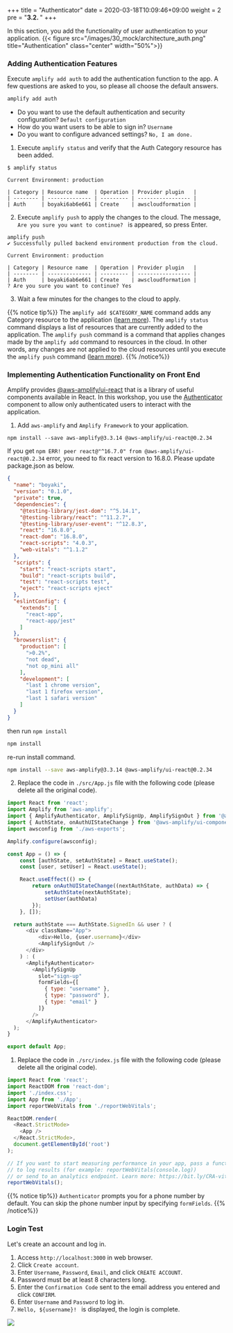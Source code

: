 +++
title = "Authenticator"
date = 2020-03-18T10:09:46+09:00
weight = 2
pre = "<b>3.2. </b>"
+++

In this section, you add the functionality of user authentication to your application.
{{< figure src="/images/30_mock/architecture_auth.png" title="Authentication" class="center" width="50%">}}

### Adding Authentication Features
Execute `amplify add auth` to add the authentication function to the app. 
A few questions are asked to you, so please all choose the default answers.


```sh
amplify add auth
```

- Do you want to use the default authentication and security configuration? `Default configuration`
- How do you want users to be able to sign in? `Username`
- Do you want to configure advanced settings? `No, I am done. `


1. Execute `amplify status` and verify that the Auth Category resource has been added.
```
$ amplify status

Current Environment: production

| Category | Resource name  | Operation | Provider plugin   |
| -------- | -------------- | --------- | ----------------- |
| Auth     | boyaki6ab6e661 | Create    | awscloudformation |
```
2. Execute `amplify push` to apply the changes to the cloud. The message, `Are you sure you want to continue? ` is appeared, so press Enter.
```
amplify push
✔ Successfully pulled backend environment production from the cloud.

Current Environment: production

| Category | Resource name  | Operation | Provider plugin   |
| -------- | -------------- | --------- | ----------------- |
| Auth     | boyaki6ab6e661 | Create    | awscloudformation |
? Are you sure you want to continue? Yes
```
3. Wait a few minutes for the changes to the cloud to apply.

{{% notice tip%}}
The `amplify add $CATEGORY_NAME` command adds any Category resource to the application ([learn more](https://docs.amplify.aws/cli/start/workflows#amplify-category-add)).
The `amplify status` command displays a list of resources that are currently added to the application.
The `amplify push` command is a command that applies changes made by the `amplify add` command to resources in the cloud. In other words, any changes are not applied to the cloud resources until you execute the `amplify push` command ([learn more](https://docs.amplify.aws/cli/start/workflows#amplify-push)).
{{% /notice%}}


### Implementing Authentication Functionality on Front End
Amplify provides [@aws-amplify/ui-react](https://docs.amplify.aws/ui/q/framework/react) that is a library of useful components available in React.
In this workshop, you use the [Authenticator](https://docs.amplify.aws/ui/auth/authenticator/q/framework/react) component to allow only authenticated users to interact with the application.


1. Add `aws-amplify` and `Amplify Framework` to your application.
```
npm install --save aws-amplify@3.3.14 @aws-amplify/ui-react@0.2.34
```
If you get `npm ERR! peer react@"^16.7.0" from @aws-amplify/ui-react@0.2.34` error, you need to fix react version to 16.8.0. Please update package.json as below.
```json
{
  "name": "boyaki",
  "version": "0.1.0",
  "private": true,
  "dependencies": {
    "@testing-library/jest-dom": "^5.14.1",
    "@testing-library/react": "^11.2.7",
    "@testing-library/user-event": "^12.8.3",
    "react": "16.8.0",
    "react-dom": "16.8.0",
    "react-scripts": "4.0.3",
    "web-vitals": "^1.1.2"
  },
  "scripts": {
    "start": "react-scripts start",
    "build": "react-scripts build",
    "test": "react-scripts test",
    "eject": "react-scripts eject"
  },
  "eslintConfig": {
    "extends": [
      "react-app",
      "react-app/jest"
    ]
  },
  "browserslist": {
    "production": [
      ">0.2%",
      "not dead",
      "not op_mini all"
    ],
    "development": [
      "last 1 chrome version",
      "last 1 firefox version",
      "last 1 safari version"
    ]
  }
}
```
then run `npm install`
```bash
npm install
```
re-run install command.
```bash
npm install --save aws-amplify@3.3.14 @aws-amplify/ui-react@0.2.34
```
2. Replace the code in `./src/App.js` file with the following code (please delete all the original code).

```js
import React from 'react';
import Amplify from 'aws-amplify';
import { AmplifyAuthenticator, AmplifySignUp, AmplifySignOut } from '@aws-amplify/ui-react';
import { AuthState, onAuthUIStateChange } from '@aws-amplify/ui-components';
import awsconfig from './aws-exports';

Amplify.configure(awsconfig);

const App = () => {
    const [authState, setAuthState] = React.useState();
    const [user, setUser] = React.useState();

    React.useEffect(() => {
        return onAuthUIStateChange((nextAuthState, authData) => {
            setAuthState(nextAuthState);
            setUser(authData)
        });
    }, []);

  return authState === AuthState.SignedIn && user ? (
      <div className="App">
          <div>Hello, {user.username}</div>
          <AmplifySignOut />
      </div>
    ) : (
      <AmplifyAuthenticator>
        <AmplifySignUp
          slot="sign-up"
          formFields={[
            { type: "username" },
            { type: "password" },
            { type: "email" }
          ]}
        />
      </AmplifyAuthenticator>
  );
}

export default App;
```

1. Replace the code in `./src/index.js` file with the following code (please delete all the original code).
```js
import React from 'react';
import ReactDOM from 'react-dom';
import './index.css';
import App from './App';
import reportWebVitals from './reportWebVitals';

ReactDOM.render(
  <React.StrictMode>
    <App />
  </React.StrictMode>,
  document.getElementById('root')
);

// If you want to start measuring performance in your app, pass a function
// to log results (for example: reportWebVitals(console.log))
// or send to an analytics endpoint. Learn more: https://bit.ly/CRA-vitals
reportWebVitals();
```

{{% notice tip%}}
`Authenticator` prompts you for a phone number by default. You can skip the phone number input by specifying `formFields`.
{{% /notice%}}

### Login Test
Let's create an account and log in.

1. Access `http://localhost:3000` in web browser.
1. Click `Create account`.
1. Enter `Username`, `Password`, `Email`, and click `CREATE ACCOUNT`.
1. Password must be at least 8 characters long.
1. Enter the `Confirmation Code` sent to the email address you entered and click `CONFIRM`.
1. Enter `Username` and `Password` to log in.
1. `Hello, ${username}! ` is displayed, the login is complete.


![](/images/30_mock/auth.png)